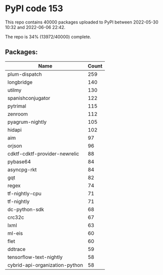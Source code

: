 # PyPI code 153

This repo contains 40000 packages uploaded to PyPI between 
2022-05-30 10:32 and 2022-06-06 22:42.

The repo is 34% (13972/40000) complete.

## Packages:

| Name  | Count |
| ----- | ----- |
| plum-dispatch | 259 |
| longbridge | 140 |
| utilmy | 130 |
| spanishconjugator | 122 |
| pytrimal | 115 |
| zenroom | 112 |
| pyagrum-nightly | 105 |
| hidapi | 102 |
| aim | 97 |
| orjson | 96 |
| cdktf-cdktf-provider-newrelic | 88 |
| pybase64 | 84 |
| asyncpg-rkt | 84 |
| gqt | 82 |
| regex | 74 |
| tf-nightly-cpu | 71 |
| tf-nightly | 71 |
| dc-python-sdk | 68 |
| crc32c | 67 |
| lxml | 63 |
| ml-eis | 60 |
| flet | 60 |
| ddtrace | 59 |
| tensorflow-text-nightly | 58 |
| cybrid-api-organization-python | 58 |


